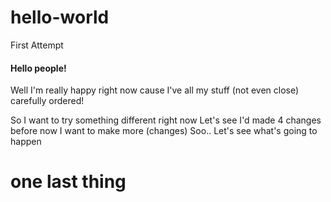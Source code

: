 # hello-world
First Attempt


#### Hello people!
Well I'm really happy right now cause I've all my stuff (not even close) carefully ordered!



So I want to try something different right now
Let's see
I'd made 4 changes before 
now I want to make more
(changes)
Soo.. Let's see what's going to happen

# one last thing

